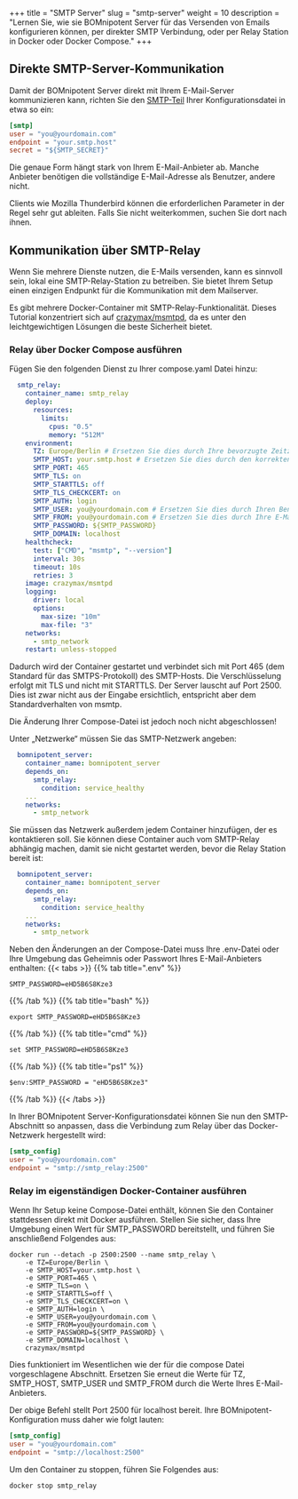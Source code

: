 +++
title = "SMTP Server"
slug = "smtp-server"
weight = 10
description = "Lernen Sie, wie sie BOMnipotent Server für das Versenden von Emails konfigurieren können, per direkter SMTP Verbindung, oder per Relay Station in Docker oder Docker Compose."
+++

## Direkte SMTP-Server-Kommunikation

Damit der BOMnipotent Server direkt mit Ihrem E-Mail-Server kommunizieren kann, richten Sie den [SMTP-Teil](/server/configuration/required/smtp/) Ihrer Konfigurationsdatei in etwa so ​​ein:
```toml
[smtp]
user = "you@yourdomain.com"
endpoint = "your.smtp.host"
secret = "${SMTP_SECRET}"
```
Die genaue Form hängt stark von Ihrem E-Mail-Anbieter ab. Manche Anbieter benötigen die vollständige E-Mail-Adresse als Benutzer, andere nicht.

Clients wie Mozilla Thunderbird können die erforderlichen Parameter in der Regel sehr gut ableiten. Falls Sie nicht weiterkommen, suchen Sie dort nach ihnen.

## Kommunikation über SMTP-Relay

Wenn Sie mehrere Dienste nutzen, die E-Mails versenden, kann es sinnvoll sein, lokal eine SMTP-Relay-Station zu betreiben. Sie bietet Ihrem Setup einen einzigen Endpunkt für die Kommunikation mit dem Mailserver.

Es gibt mehrere Docker-Container mit SMTP-Relay-Funktionalität. Dieses Tutorial konzentriert sich auf [crazymax/msmtpd](https://github.com/crazy-max/docker-msmtpd), da es unter den leichtgewichtigen Lösungen die beste Sicherheit bietet.

### Relay über Docker Compose ausführen

Fügen Sie den folgenden Dienst zu Ihrer compose.yaml Datei hinzu:
``` yaml
  smtp_relay:
    container_name: smtp_relay
    deploy:
      resources:
        limits:
          cpus: "0.5"
          memory: "512M"
    environment:
      TZ: Europe/Berlin # Ersetzen Sie dies durch Ihre bevorzugte Zeitzone
      SMTP_HOST: your.smtp.host # Ersetzen Sie dies durch den korrekten Endpunkt
      SMTP_PORT: 465
      SMTP_TLS: on
      SMTP_STARTTLS: off
      SMTP_TLS_CHECKCERT: on
      SMTP_AUTH: login
      SMTP_USER: you@yourdomain.com # Ersetzen Sie dies durch Ihren Benutzernamen
      SMTP_FROM: you@yourdomain.com # Ersetzen Sie dies durch Ihre E-Mail-Adresse
      SMTP_PASSWORD: ${SMTP_PASSWORD}
      SMTP_DOMAIN: localhost
    healthcheck:
      test: ["CMD", "msmtp", "--version"]
      interval: 30s
      timeout: 10s
      retries: 3
    image: crazymax/msmtpd
    logging:
      driver: local
      options:
        max-size: "10m"
        max-file: "3"
    networks:
      - smtp_network
    restart: unless-stopped
```

Dadurch wird der Container gestartet und verbindet sich mit Port 465 (dem Standard für das SMTPS-Protokoll) des SMTP-Hosts. Die Verschlüsselung erfolgt mit TLS und nicht mit STARTTLS. Der Server lauscht auf Port 2500. Dies ist zwar nicht aus der Eingabe ersichtlich, entspricht aber dem Standardverhalten von msmtp.

Die Änderung Ihrer Compose-Datei ist jedoch noch nicht abgeschlossen!

Unter „Netzwerke“ müssen Sie das SMTP-Netzwerk angeben:
``` YAML
  bomnipotent_server:
    container_name: bomnipotent_server
    depends_on:
      smtp_relay:
        condition: service_healthy
    ...
    networks:
      - smtp_network
```

Sie müssen das Netzwerk außerdem jedem Container hinzufügen, der es kontaktieren soll. Sie können diese Container auch vom SMTP-Relay abhängig machen, damit sie nicht gestartet werden, bevor die Relay Station bereit ist:
``` YAML
  bomnipotent_server:
    container_name: bomnipotent_server
    depends_on:
      smtp_relay:
        condition: service_healthy
    ...
    networks:
      - smtp_network
```

Neben den Änderungen an der Compose-Datei muss Ihre .env-Datei oder Ihre Umgebung das Geheimnis oder Passwort Ihres E-Mail-Anbieters enthalten:
{{< tabs >}}
{{% tab title=".env" %}}
```
SMTP_PASSWORD=eHD5B6S8Kze3
```
{{% /tab %}}
{{% tab title="bash" %}}
```
export SMTP_PASSWORD=eHD5B6S8Kze3
```
{{% /tab %}}
{{% tab title="cmd" %}}
```
set SMTP_PASSWORD=eHD5B6S8Kze3
```
{{% /tab %}}
{{% tab title="ps1" %}}
```
$env:SMTP_PASSWORD = "eHD5B6S8Kze3"
```
{{% /tab %}}
{{< /tabs >}}

In Ihrer BOMnipotent Server-Konfigurationsdatei können Sie nun den SMTP-Abschnitt so anpassen, dass die Verbindung zum Relay über das Docker-Netzwerk hergestellt wird:
``` toml
[smtp_config]
user = "you@yourdomain.com"
endpoint = "smtp://smtp_relay:2500"
```

### Relay im eigenständigen Docker-Container ausführen

Wenn Ihr Setup keine Compose-Datei enthält, können Sie den Container stattdessen direkt mit Docker ausführen. Stellen Sie sicher, dass Ihre Umgebung einen Wert für SMTP_PASSWORD bereitstellt, und führen Sie anschließend Folgendes aus:
```
docker run --detach -p 2500:2500 --name smtp_relay \
    -e TZ=Europe/Berlin \
    -e SMTP_HOST=your.smtp.host \
    -e SMTP_PORT=465 \
    -e SMTP_TLS=on \
    -e SMTP_STARTTLS=off \
    -e SMTP_TLS_CHECKCERT=on \
    -e SMTP_AUTH=login \
    -e SMTP_USER=you@yourdomain.com \
    -e SMTP_FROM=you@yourdomain.com \
    -e SMTP_PASSWORD=${SMTP_PASSWORD} \
    -e SMTP_DOMAIN=localhost \
    crazymax/msmtpd
```
Dies funktioniert im Wesentlichen wie der für die compose Datei vorgeschlagene Abschnitt. Ersetzen Sie erneut die Werte für TZ, SMTP_HOST, SMTP_USER und SMTP_FROM durch die Werte Ihres E-Mail-Anbieters.

Der obige Befehl stellt Port 2500 für localhost bereit. Ihre BOMnipotent-Konfiguration muss daher wie folgt lauten:
``` toml
[smtp_config]
user = "you@yourdomain.com"
endpoint = "smtp://localhost:2500"
```

Um den Container zu stoppen, führen Sie Folgendes aus:
```
docker stop smtp_relay
```
